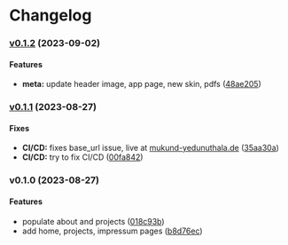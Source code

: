 # Changelog

### [v0.1.2](https://gitlab.com/mukund-yedunuthala/portfolio-zola-tabi/compare/v0.1.1...v0.1.2) (2023-09-02)

#### Features

* **meta:** update header image, app page, new skin, pdfs
([48ae205](https://gitlab.com/mukund-yedunuthala/portfolio-zola-tabi/commit/48ae205f43229fc1c7bd13061f97f1fc6e71170b))

### [v0.1.1](https://gitlab.com/mukund-yedunuthala/portfolio-zola-tabi/compare/v0.1.0...v0.1.1) (2023-08-27)

#### Fixes

* **CI/CD:** fixes base_url issue, live at
[mukund-yedunuthala.de](mukund-yedunuthala.de)
([35aa30a](https://gitlab.com/mukund-yedunuthala/portfolio-zola-tabi/commit/35aa30a826f3b832575e8fa973b853731d41ebe3))
* **CI/CD:** try to fix CI/CD
([00fa842](https://gitlab.com/mukund-yedunuthala/portfolio-zola-tabi/commit/00fa842f5889c659a03acd41bc1b81f2c16b48b2))

### v0.1.0 (2023-08-27)

#### Features

* populate about and projects
([018c93b](https://gitlab.com/mukund-yedunuthala/portfolio-zola-tabi/commit/018c93b14889ff4b76d4320f9fc85bc19a3bd276))
* add home, projects, impressum pages
([b8d76ec](https://gitlab.com/mukund-yedunuthala/portfolio-zola-tabi/commit/b8d76eccc8cab23b757dada8b9d5d7274942b822))
